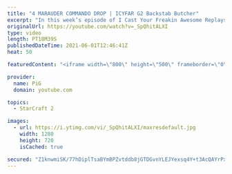 ```yaml
---
title: "4 MARAUDER COMMANDO DROP | ICYFAR G2 Backstab Butcher"
excerpt: "In this week’s episode of I Cast Your Freakin Awesome Replays (ICYFAR) players sent in their StarCraft 2 replays where they backstab and harass their opponent as much as possible (Backstab Butcher)! Here’s a fun game of terran  versus terran completing the challenge in humorous fashion.   NEW ICYFAR"
originalUrl: https://youtube.com/watch?v=_SpQhitALXI
type: video
length: PT18M39S
publishedDateTime: 2021-06-01T12:46:41Z
heat: 50

featuredContent: "<iframe width=\"800\" height=\"500\" frameborder=\"0\" src=\"https://www.youtube.com/embed/_SpQhitALXI\" allow=\"accelerometer; autoplay; encrypted-media; gyroscope; picture-in-picture\" allowfullscreen></iframe>"

provider:
  name: PiG
  domain: youtube.com

topics:
  - StarCraft 2

images:
  - url: https://i.ytimg.com/vi/_SpQhitALXI/maxresdefault.jpg
    width: 1280
    height: 720
    isCached: true

secured: "Z1knwmiSK/77hDiplTsaBYmBPZvtddb8jGTDGvnYLEJYexsq4Y+t3AcQAYrPxS5/0FnarfD53KMmikH/Q8h1JFA9wSAYZvc5aOPJUbOZln6k5CsTT+eQcWx7wzvKXfcCAgXjIkNemy7hDHk4UQ2zJrBojfQJ+mSciVXhwsI/IiKDQJwhY1o097yOrlt0Mu9ue15a0NTj1t2o0Wy5gcGaQwcboiuKiyPfeuz83qfGEzzeC2KFjlf8HV20uqyRCj73sEOVodJ7Bpwks11EQoIh9REKeeNvlINg+JPoZHQ9ZTZz3SfcWLmEwRmPzTtjUdl185ivlFBz/CKhHfGNg6fH4lWD6jbeIKtNvIFgoDHzkYWxTPkD4e0toc52ju+6maU1pKame30/Qc0ApPbhX+ZgAWxk/CQnyqU2dWazcJjieh8=;4+g2u/qsQzjTLA9T3oQyNA=="
---
```


